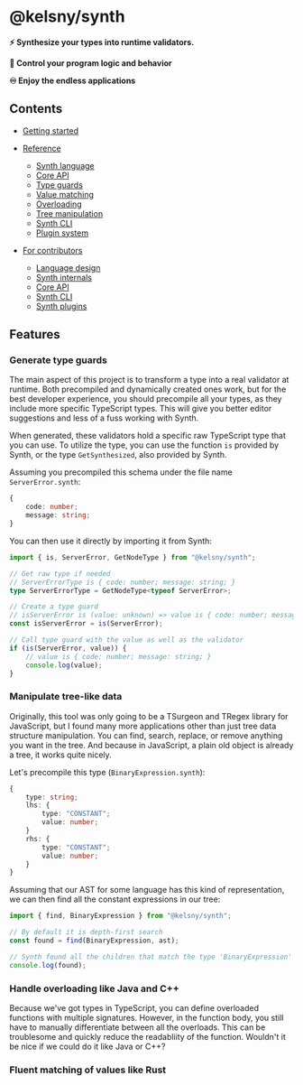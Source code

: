 # @kelsny/synth

**⚡️ Synthesize your types into runtime validators.**

**👑 Control your program logic and behavior**

**♾ Enjoy the endless applications**

## Contents

-   [Getting started](./getting-started/README.md)

-   [Reference](./reference/README.md)

    -   [Synth language](./reference/lang/README.md)
    -   [Core API](./reference/api/README.md)
    -   [Type guards](./reference/guards/README.md)
    -   [Value matching](./reference/matches/README.md)
    -   [Overloading](./reference/overloads/README.md)
    -   [Tree manipulation](./reference/trees/README.md)
    -   [Synth CLI](./reference/cli/README.md)
    -   [Plugin system](./reference/plugins/README.md)

-   [For contributors](./for-contributors/README.md)

    -   [Language design](./for-contributors/lang/README.md)
    -   [Synth internals](./for-contributors/core/README.md)
    -   [Core API](./for-contributors/api/README.md)
    -   [Synth CLI](./for-contributors/cli/README.md)
    -   [Synth plugins](./for-contributors/plugins/README.md)

## Features

### Generate type guards

The main aspect of this project is to transform a type into a real validator at runtime.
Both precompiled and dynamically created ones work, but for the best developer experience, you should precompile all your types, as they include more specific TypeScript types.
This will give you better editor suggestions and less of a fuss working with Synth.

When generated, these validators hold a specific raw TypeScript type that you can use.
To utilize the type, you can use the function `is` provided by Synth, or the type `GetSynthesized`, also provided by Synth.

Assuming you precompiled this schema under the file name `ServerError.synth`:

```ts
{
    code: number;
    message: string;
}
```

You can then use it directly by importing it from Synth:

```ts
import { is, ServerError, GetNodeType } from "@kelsny/synth";

// Get raw type if needed
// ServerErrorType is { code: number; message: string; }
type ServerErrorType = GetNodeType<typeof ServerError>;

// Create a type guard
// isServerError is (value: unknown) => value is { code: number; message: string; };
const isServerError = is(ServerError);

// Call type guard with the value as well as the validator
if (is(ServerError, value)) {
    // value is { code: number; message: string; }
    console.log(value);
}
```

### Manipulate tree-like data

Originally, this tool was only going to be a TSurgeon and TRegex library for JavaScript, but I found many more applications other than just tree data structure manipulation.
You can find, search, replace, or remove anything you want in the tree.
And because in JavaScript, a plain old object is already a tree, it works quite nicely.

Let's precompile this type (`BinaryExpression.synth`):

```ts
{
    type: string;
    lhs: {
        type: "CONSTANT";
        value: number;
    }
    rhs: {
        type: "CONSTANT";
        value: number;
    }
}
```

Assuming that our AST for some language has this kind of representation, we can then find all the constant expressions in our tree:

```ts
import { find, BinaryExpression } from "@kelsny/synth";

// By default it is depth-first search
const found = find(BinaryExpression, ast);

// Synth found all the children that match the type 'BinaryExpression'
console.log(found);
```

### Handle overloading like Java and C++

Because we've got types in TypeScript, you can define overloaded functions with multiple signatures.
However, in the function body, you still have to manually differentiate between all the overloads.
This can be troublesome and quickly reduce the readabliity of the function.
Wouldn't it be nice if we could do it like Java or C++?

### Fluent matching of values like Rust

